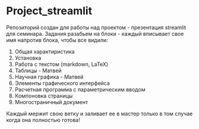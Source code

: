 # Project_streamlit
Репозиторий создан для работы над проектом  - презентация streamlit для семинара. 
Задания разабьем на блоки - каждый вписывает свое имя напротив блока, чтобы все видили: 

1. Общая характиристика
2. Установка
3. Работа с текстом (markdown, LaTeX)
4. Таблицы - Матвей 
5. Научная графика - Матвей
6. Элементы графического интерфейса
7. Расчетная программа с параметрическим вводом
8. Компоновка страницы
9. Многостраничный документ


Каждый мержит свою ветку и заливает ее в мастер только в том случае когда она полностью готова!
